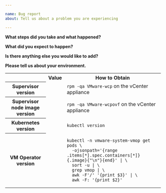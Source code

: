 ```yaml
---

name: Bug report
about: Tell us about a problem you are experiencing

---
```


<!--
Thank you for the bug report! Before submitting, please delete all of
the HTML comments. Thank you for taking the time to help us improve the
project!
-->

**What steps did you take and what happened?**

<!-- A clear and concise description of what the bug is. -->


**What did you expect to happen?**

<!-- Please describe what you expected the outcome to be. -->


**Is there anything else you would like to add?**

<!-- Miscellaneous information that will assist in solving the issue. -->


**Please tell us about your environment.**

<table>
<tr>
<td></td>
<th>Value</th>
<th>How to Obtain</th>
</tr>
<tr>
<th>Supervisor version</th>
<td><code><!-- Placeholder for the version --></code></td>
<td><code>rpm -qa VMware-wcp</code> on the vCenter appliance</td>
</tr>
<tr>
<th>Supervisor node image version</th>
<td><code><!-- Placeholder for the version --></code></td>
<td><code>rpm -qa VMware-wcpovf</code> on the vCenter appliance</td>
</tr>
<tr>
<th>Kubernetes version</th>
<td><code><!-- Placeholder for the version --></code></td>
<td><code>kubectl version</code></td>
</tr>
<tr>
<th>VM Operator version</th>
<td><code><!-- Placeholder for the version --></code></td>
<td>

```shell
kubectl -n vmware-system-vmop get pods \
  -ojsonpath='{range .items[*].spec.containers[*]}{.image}{"\n"}{end}' | \
  sort -u | \
  grep vmop | \
  awk -F'/' '{print $3}' | \
  awk -F: '{print $2}'
```

</td>
</tr>
</table>

